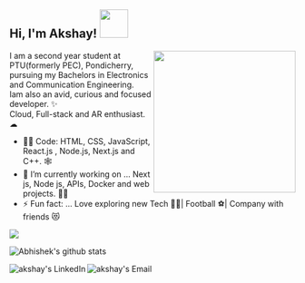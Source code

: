 <h2> Hi, I'm Akshay! <img src="https://media.giphy.com/media/mGcNjsfWAjY5AEZNw6/giphy.gif" width="50"></h2>
 <img align='right' src="https://media.giphy.com/media/SWoSkN6DxTszqIKEqv/giphy.gif" width="250"> 
 
 I am a second year student at PTU(formerly PEC), Pondicherry, pursuing my Bachelors in Electronics and Communication Engineering.<br>
 Iam also an avid, curious and focused developer. ✨ <br>
 Cloud, Full-stack and AR enthusiast. ☁<br>

- :man_technologist: Code: HTML, CSS, JavaScript, React.js , Node.js, Next.js and C++. 🕸
- 🔭 I’m currently working on ... Next js, Node js, APIs, Docker and web projects. 🐱‍👤
- ⚡ Fun fact: ... Love exploring new Tech 👨‍💻| Football ⚽| Company with friends 😻 <br>

![](https://visitor-badge.laobi.icu/badge?page_id=akshay1027.visitor-badge&style=flat-square&color=0088cc)<br>

![Abhishek's github stats](https://github-readme-stats.vercel.app/api?username=abhisheknaiidu&show_icons=true&hide_border=true)
<span/>

<a href="https://www.linkedin.com/in/akshayrr1027/">
  <img align="left" alt="akshay's LinkedIn" src="https://img.icons8.com/bubbles/50/000000/linkedin.png"/>
</a>

<a href="mailto:akshayar1027@gmail.com">
  <img align="left" alt="akshay's Email" src="https://img.icons8.com/bubbles/50/000000/gmail.png"/>
</a>
